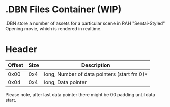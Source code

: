 # .DBN Files Container (WIP)

.DBN store a number of assets for a particular scene in RAH "Sentai-Styled" Opening movie, which is rendered in realtime.

# Header

|Offset|Size|Description|
|-------|------------|------------|
|0x00|0x4|long, Number of data pointers (start fm 0)*|
|0x04|0x4|long, Data pointer|

Please note, after last data pointer there might be 00 padding until data start.
